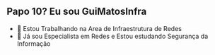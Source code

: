 ## Papo 10? Eu sou GuiMatosInfra


- 🔭 Estou Trabalhando na Area de Infraestrutura de Redes
- 🌱 Já sou Especialista em Redes e Estou estudando Segurança da Informação


